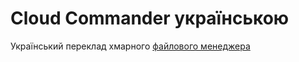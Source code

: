 Cloud Commander українською
===========

Український переклад хмарного [файлового менеджера](http://cloudcmd.io "Файловий Менеджер")
